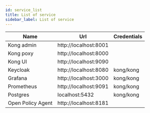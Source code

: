 ```yaml
---
id: service_list
title: List of service
sidebar_label: List of service
---
```


| Name              | Url                   | Credentials |
|-------------------|-----------------------|-------------|
| Kong admin        | http://localhost:8001 |             |
| Kong poxy         | http://localhost:8000 |             |
| Kong UI           | http://localhost:9090 |             |
| Keycloak          | http://localhost:8080 | kong/kong   |
| Grafana           | http://localhost:3000 | kong/kong   |
| Prometheus        | http://localhost:9091 | kong/kong   |
| Postgres          | localhost:5432        | kong/kong   |
| Open Policy Agent | http://localhost:8181 |             |
